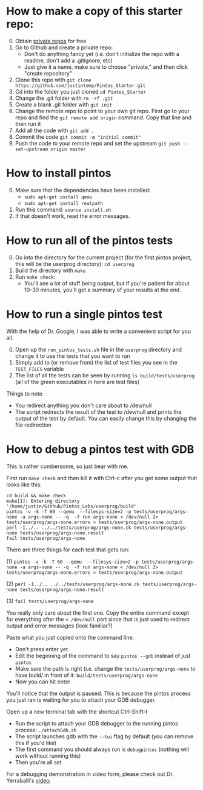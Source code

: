# How to make a copy of this starter repo:

0. Obtain [private repos](https://help.github.com/articles/applying-for-a-student-developer-pack/) for free 
1. Go to Github and create a private repo:
   - Don't do anything fancy yet (i.e. don't initialize the repo with a readme, don't add a .gitignore, etc)
   - Just give it a name, make sure to choose "private," and then click "create repository"
2. Clone this repo with `git clone https://github.com/justintemp/Pintos_Starter.git`
3. Cd into the folder you just cloned `cd Pintos_Starter`
4. Change the .git folder with `rm -rf .git`
5. Create a blank .git folder with `git init`
5. Change the remote repo to point to your own git repo. First go to your repo and find the `git remote add origin` command. Copy that line and then run it
6. Add all the code with `git add .`
7. Commit the code `git commit -m "initial commit"`
8. Push the code to your remote repo and set the upstream `git push --set-upstream origin master`

# How to install pintos

0. Make sure that the dependencies have been installed:
   - `sudo apt-get install qemu`
   - `sudo apt-get install realpath`
1. Run this command: `source install.sh`
2. If that doesn't work, read the error messages.

# How to run all of the pintos tests

0. Go into the directory for the current project (for the first pintos project, this will be the userprog directory): `cd userprog`
1. Build the directory with `make`
2. Run `make check`:
   - You'll see a lot of stuff being output, but if you're patient for about 10-30 minutes, you'll get a summary of your results at the end.

# How to run a single pintos test

With the help of Dr. Google, I was able to write a convenient script for you all.

0. Open up the `run_pintos_tests.sh` file in the `userprog` directory and change it to use the tests that you want to run
1. Simply add to (or remove from) the list of test files you see in the `TEST_FILES` variable
2. The list of all the tests can be seen by running `ls build/tests/userprog` (all of the green executables in here are test files)

Things to note
   - You redirect anything you don't care about to /dev/null
   - The script redirects the result of the test to /dev/null and prints the output of the test by default. You can easily change this by changing the file redirection

# How to debug a pintos test with GDB

This is rather cumbersome, so just bear with me.

First run `make check` and then kill it with Ctrl-c after you get some output that looks like this:

```
cd build && make check
make[1]: Entering directory '/home/justin/Github/Pintos_Labs/userprog/build'
pintos -v -k -T 60 --qemu  --filesys-size=2 -p tests/userprog/args-none -a args-none -- -q  -f run args-none < /dev/null 2> tests/userprog/args-none.errors > tests/userprog/args-none.output
perl -I../.. ../../tests/userprog/args-none.ck tests/userprog/args-none tests/userprog/args-none.result
fail tests/userprog/args-none
```

There are three things for each test that gets run:

(1)
`pintos -v -k -T 60 --qemu  --filesys-size=2 -p tests/userprog/args-none -a args-none -- -q  -f run args-none < /dev/null 2> tests/userprog/args-none.errors > tests/userprog/args-none.output`

(2)
`perl -I../.. ../../tests/userprog/args-none.ck tests/userprog/args-none tests/userprog/args-none.result`

(3)
`fail tests/userprog/args-none`

You really only care about the first one. Copy the entire command except for everything after the `< /dev/null` part since that is just used to redirect output and error messages (look familiar?)

Paste what you just copied onto the command line. 
   - Don't press enter yet
   - Edit the beginning of the command to say `pintos --gdb` instead of just `pintos`
   - Make sure the path is right (i.e. change the `tests/userprog/args-none` to have build/ in front of it: `build/tests/userprog/args-none`
   - Now you can hit enter

You'll notice that the output is paused. This is because the pintos process you just ran is waiting for you to attach your GDB debugger. 

Open up a new terminal tab with the shortcut Ctrl-Shift-t
   - Run the script to attach your GDB debugger to the running pintos process: `./attachGdb.sh`
   - The script launches gdb with the `--tui` flag by default (you can remove this if you'd like)
   - The first command you should always run is `debugpintos` (nothing will work without running this)
   - Then you're all set

For a debugging demonstration in video form, please check out Dr. Yerraballi's [video](https://utexas.app.box.com/s/2r357h16t4xc1xeg3kva69i754ie18yf).

